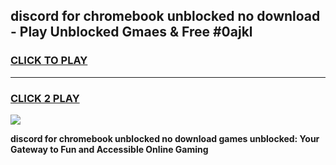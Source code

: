 
## discord for chromebook unblocked no download - Play Unblocked Gmaes & Free #0ajkl
<h3>
<a href="https://news.freeplayer.one?title=discord_for_chromebook_unblocked_no_download&ref=03M">CLICK TO PLAY</a></h3>
<hr>

<h3>
<a href="https://news.freeplayer.one?title=discord_for_chromebook_unblocked_no_download&ref=03M">CLICK 2 PLAY</a>
  
</h3>

<a href="https://news.freeplayer.one?title=discord_for_chromebook_unblocked_no_download&ref=03M"><img src="https://clearcache.store/games.png"></a>


**discord for chromebook unblocked no download games unblocked: Your Gateway to Fun and Accessible Online Gaming**
